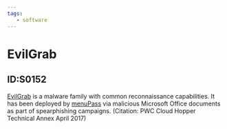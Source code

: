 ```yaml
---
tags:
   - software
---
```

# EvilGrab
## ID:S0152
[EvilGrab](/mitre/software/S0152) is a malware family with common reconnaissance capabilities. It has been deployed by [menuPass](/mitre/groups/G0045) via malicious Microsoft Office documents as part of spearphishing campaigns. (Citation: PWC Cloud Hopper Technical Annex April 2017)
